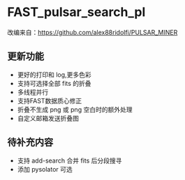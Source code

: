 # FAST_pulsar_search_pl

改编来自：https://github.com/alex88ridolfi/PULSAR_MINER

## 更新功能
* 更好的打印和 log,更多色彩
* 支持可选择全部 fits 的折叠
* 多线程并行
* 支持FAST数据质心修正
* 折叠不生成 png 或 png 空白时的额外处理
* 自定义邮箱发送折叠图

## 待补充内容
* 支持 add-search 合并 fits 后分段搜寻
* 添加 pysolator 可选